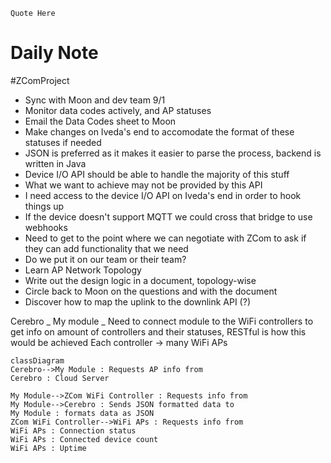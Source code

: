 ```Quote Here```

# Daily Note
#ZComProject

- Sync with Moon and dev team 9/1
- Monitor data codes actively, and AP statuses
- Email the Data Codes sheet to Moon
- Make changes on Iveda's end to accomodate the format of these statuses if needed
- JSON is preferred as it makes it easier to parse the process, backend is written in Java
- Device I/O API should be able to handle the majority of this stuff
- What we want to achieve may not be provided by this API
- I need access to the device I/O API on Iveda's end in order to hook things up
- If the device doesn't support MQTT we could cross that bridge to use webhooks
- Need to get to the point where we can negotiate with ZCom to ask if they can add functionality that we need
- Do we put it on our team or their team?
- Learn AP Network Topology
- Write out the design logic in a document, topology-wise
- Circle back to Moon on the questions and with the document
- Discover how to map the uplink to the downlink API (?)

Cerebro
_
My module
_ Need to connect module to the WiFi controllers to get info on amount of controllers and their statuses, RESTful is how this would be achieved
Each controller -> many WiFi APs

```mermaid
classDiagram
Cerebro-->My Module : Requests AP info from
Cerebro : Cloud Server

My Module-->ZCom WiFi Controller : Requests info from
My Module-->Cerebro : Sends JSON formatted data to
My Module : formats data as JSON
ZCom WiFi Controller-->WiFi APs : Requests info from
WiFi APs : Connection status
WiFi APs : Connected device count
WiFi APs : Uptime
```
